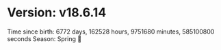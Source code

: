 # Version: v18.6.14
Time since birth: 6772 days, 162528 hours, 9751680 minutes, 585100800 seconds
Season: Spring 🌸
